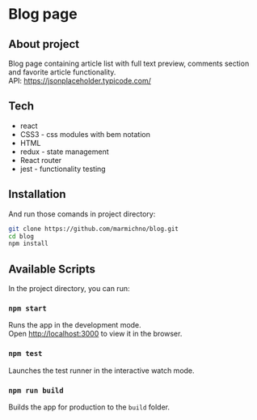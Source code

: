 # Blog page

## About project

Blog page containing article list with full text preview, comments section and favorite article functionality.<br>
API: https://jsonplaceholder.typicode.com/

## Tech

- react
- CSS3 - css modules with bem notation
- HTML
- redux - state management
- React router
- jest - functionality testing

## Installation

And run those comands in project directory:
```sh
git clone https://github.com/marmichno/blog.git
cd blog
npm install
```

## Available Scripts

In the project directory, you can run:

### `npm start`

Runs the app in the development mode.\
Open [http://localhost:3000](http://localhost:8080) to view it in the browser.

### `npm test`

Launches the test runner in the interactive watch mode.

### `npm run build`

Builds the app for production to the `build` folder.
